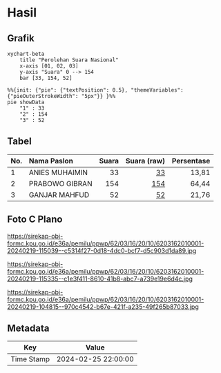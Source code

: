 # Hasil

## Grafik

```mermaid
xychart-beta
    title "Perolehan Suara Nasional"
    x-axis [01, 02, 03]
    y-axis "Suara" 0 --> 154
    bar [33, 154, 52]
```

```mermaid
%%{init: {"pie": {"textPosition": 0.5}, "themeVariables": {"pieOuterStrokeWidth": "5px"}} }%%
pie showData
    "1" : 33
    "2" : 154
    "3" : 52
```

## Tabel

| No. | Nama Paslon    | Suara | Suara (raw) | Persentase |
|:--- |:-------------- | -----:| -----------:| ----------:|
| 1   | ANIES MUHAIMIN | 33    | [33][p-1]   | 13,81      |
| 2   | PRABOWO GIBRAN | 154   | [154][p-2]  | 64,44      |
| 3   | GANJAR MAHFUD  | 52    | [52][p-3]   | 21,76      |


[p-1]: https://github.com/gigit-pemilu/pemilu-2024/blob/main/pilpres/hitung-suara/sub/62-kalimantan-tengah/sub/03-kapuas/sub/16-dadahup/sub/2010-menteng-karya/sub/001-tps/sub/paslon-1.txt
[p-2]: https://github.com/gigit-pemilu/pemilu-2024/blob/main/pilpres/hitung-suara/sub/62-kalimantan-tengah/sub/03-kapuas/sub/16-dadahup/sub/2010-menteng-karya/sub/001-tps/sub/paslon-2.txt
[p-3]: https://github.com/gigit-pemilu/pemilu-2024/blob/main/pilpres/hitung-suara/sub/62-kalimantan-tengah/sub/03-kapuas/sub/16-dadahup/sub/2010-menteng-karya/sub/001-tps/sub/paslon-3.txt

## Foto C Plano

https://sirekap-obj-formc.kpu.go.id/e36a/pemilu/ppwp/62/03/16/20/10/6203162010001-20240219-115039--c5314f27-0d18-4dc0-bcf7-d5c903d1da89.jpg

https://sirekap-obj-formc.kpu.go.id/e36a/pemilu/ppwp/62/03/16/20/10/6203162010001-20240219-115335--c1e3f411-8610-41b8-abc7-a739e19e6d4c.jpg

https://sirekap-obj-formc.kpu.go.id/e36a/pemilu/ppwp/62/03/16/20/10/6203162010001-20240219-104815--970c4542-b67e-421f-a235-49f265b87033.jpg


## Metadata

| Key        | Value               |
| ---------- | ------------------- |
| Time Stamp | 2024-02-25 22:00:00 |



